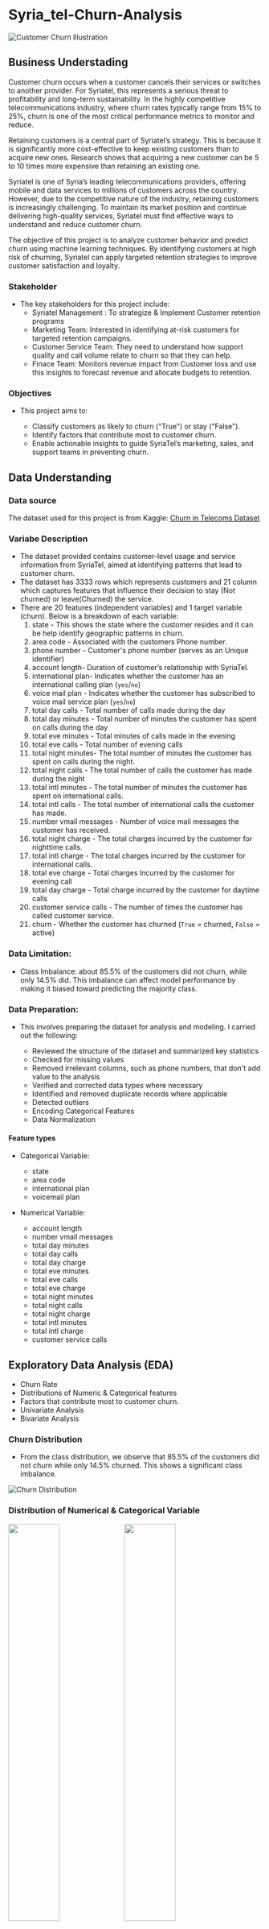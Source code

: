 # Syria_tel-Churn-Analysis

![Customer Churn Illustration](Images/Customer-Churn.webp)

## Business Understading
Customer churn occurs when a customer cancels their services or switches to another provider. For Syriatel, this represents a serious threat to profitability and long-term sustainability. In the highly competitive telecommunications industry, where churn rates typically range from 15% to 25%,  churn is one of the most critical performance metrics to monitor and reduce.

Retaining customers is a central part of Syriatel’s strategy. This is because it is significantly more cost-effective to keep existing customers than to acquire new ones. Research shows that acquiring a new customer can be 5 to 10 times more expensive than retaining an existing one. 

Syriatel is one of Syria’s leading telecommunications providers, offering mobile and data services to millions of customers across the country. However, due to the competitive nature of the industry, retaining customers is increasingly challenging. To maintain its market position and continue delivering high-quality services, Syriatel must find effective ways to understand and reduce customer churn.

The objective of this project is to analyze customer behavior and predict churn using machine learning techniques. By identifying customers at high risk of churning, Syriatel can apply targeted retention strategies to improve customer satisfaction and loyalty. 

### Stakeholder

- The key stakeholders for this project include:  
   - Syriatel Management : To strategize & Implement Customer retention programs
   - Marketing Team: Interested in identifying at-risk customers for targeted retention campaigns.
   - Customer Service Team: They need to understand how support quality and call volume relate to churn so that they can help.
   - Finace Team: Monitors revenue impact from Customer loss and use this insights to forecast revenue and allocate budgets to retention.


### Objectives

- This project aims to:

   - Classify customers as likely to churn ("True") or stay ("False").
   -  Identify factors that contribute most to customer churn.
   - Enable actionable insights to guide SyriaTel’s marketing, sales, and support teams in preventing churn.



## Data Understanding

### Data source

The dataset used for this project is from Kaggle: [Churn in Telecoms Dataset](https://www.kaggle.com/datasets/becksddf/churn-in-telecoms-dataset)


### Variabe Description

- The dataset provided contains customer-level usage and service information from SyriaTel, aimed at identifying patterns that lead to customer churn. 
- The dataset has 3333 rows which represents customers and 21 column which captures features that influence their decision to stay (Not churned) or leave(Churned) the service.
- There are 20 features (independent variables) and 1 target variable (churn). Below is a breakdown of each variable:
   1. state - This shows the state where the customer resides and it can be help identify geographic patterns in churn.
   2. area code - Associated with the customers Phone number.
   3. phone number - Customer's phone number (serves as an Unique identifier)
   4. account length- Duration of customer’s relationship with SyriaTel. 
   5. international plan- Indicates whether the customer has an international calling plan (`yes`/`no`)
   6. voice mail plan - Indicates whether the customer has subscribed to voice mail service plan (`yes`/`no`)
   7. total day calls - Total number of calls made during the day
   8. total day minutes - Total number of minutes the customer has spent on calls during the day
   9. total eve minutes - Total minutes of calls made in the evening
   10. total eve calls - Total number of evening calls
   11. total night minutes- The total number of minutes the customer has spent on calls during the night.
   12. total night calls - The total number of calls the customer has made during the night
   13. total intl minutes -  The total number of minutes the customer has spent on international calls.
   14. total intl calls  -  The total number of international calls the customer has made.
   15. number vmail messages - Number of voice mail messages the customer has received.
   16. total night charge - The total charges incurred by the customer for nighttime calls.
   17. total intl charge - The total charges incurred by the customer for international calls.
   18. total eve charge - Total charges Incurred by the customer for evening call
   19. total day charge - Total charge incurred by the customer for daytime calls
   20. customer service calls - The number of times the customer has called customer service.
   21. churn -  Whether the customer has churned (`True` = churned, `False` = active)

 ### Data Limitation:
- Class Imbalance: about 85.5% of the customers did not churn, while only 14.5% did. This imbalance can affect model performance by making it biased toward predicting the majority class.

### Data Preparation:
- This involves preparing the dataset for analysis and modeling. I carried out the following:

   - Reviewed the structure of the dataset and summarized key statistics
   - Checked for missing values
   - Removed irrelevant columns, such as phone numbers, that don't add value to the analysis
   - Verified and corrected data types where necessary
   - Identified and removed duplicate records where applicable
   - Detected outliers
   - Encoding Categorical Features
   - Data Normalization

 ####  Feature types
 - Categorical Variable:
   - state
   - area code
   - international plan
   - voicemail plan

- Numerical Variable: 
   - account length
   - number vmail messages
   - total day minutes
   - total day calls
   - total day charge
   - total eve minutes
   - total eve calls
   - total eve charge
   - total night minutes
   - total night calls
   - total night charge
   - total intl minutes
   - total intl charge
   - customer service calls  

 ## Exploratory Data Analysis (EDA) 
- Churn Rate
- Distributions of Numeric & Categorical features
- Factors that contribute most to customer churn.
- Univariate Analysis
- Bivariate Analysis

### Churn Distribution
- From the class distribution, we observe that 85.5% of the customers did not churn while only 14.5% churned. This shows a significant class imbalance. 

![Churn Distribution](Images/Churn%20Distribution.png)

### Distribution of Numerical & Categorical Variable
<p float="left">
  <img src="Images/Churn_Distribution.png" width="45%" />
  <img src="Images/Churn_Distribution.png" width="45%" />
</p>

<p align="center">
  <img src="Images/Churn_Distribution.png" width="45%" />
  <img src="Images/Churn_Distribution.png" width="45%" />
</p>

